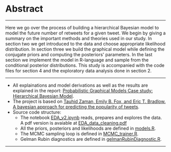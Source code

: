 # Abstract
-----
Here we go over the process of building a hierarchical Bayesian model to model the future
number of retweets for a given tweet. We begin by giving a summary on the important
methods and theories used in our study. In section two we get introduced to the data and
choose appropriate likelihood distribution. In section three we build the graphical model
while defining the conjugate priors and computing the posteriors' parameters. In the last
section we implement the model in R-language and sample from the conditional posterior
distributions. This study is accompanied with the code files for section 4 and the exploratory
data analysis done in section 2.

_____________________________________________________

- All explainations and model derivations as well as the results are explained in the report: [Probabilistic Graphical Models Case study: Hierarchical
Bayesian Model](https://github.com/khaledfouda/bayesian-retweet-count-model/blob/main/case_study__Hierarchical_Bayesian_Model_A4.pdf).  
- The project is based on [Tauhid Zaman, Emily B. Fox, and Eric T. Bradlow. A bayesian approach for predicting the
popularity of tweets](https://arxiv.org/abs/1304.6777v3).  
- Source code structure:
  - The notebook [EDA_v2.ipynb](https://github.com/khaledfouda/bayesian-retweet-count-model/blob/main/src/EDA_v2.ipynb) reads, prepares and explores the data. A pdf version is avaiable  at [EDA_data_cleaning.pdf](https://github.com/khaledfouda/bayesian-retweet-count-model/blob/main/report/EDA_data_cleaning.pdf)
  - All the priors, posteriors and likelihoods are defined in [models.R](https://github.com/khaledfouda/bayesian-retweet-count-model/blob/main/src/models.R).
  - The MCMC sampling loop is defined in [MCMC_trainer.R](https://github.com/khaledfouda/bayesian-retweet-count-model/blob/main/src/MCMC_trainer.R).
  - Gelman Rubin diagnostics are defined in [gelmanRubinDiagnostic.R](https://github.com/khaledfouda/bayesian-retweet-count-model/blob/main/src/gelmanRubinDiagnostic.R).

_________________________
